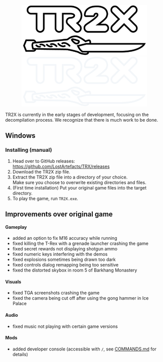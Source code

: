 <p align="center">
<img alt="TR2X logo" src="/data/tr2/logo-light-theme.png#gh-light-mode-only" width="400"/>
<img alt="TR2X logo" src="/data/tr2/logo-dark-theme.png#gh-dark-mode-only" width="400"/>
</p>

TR2X is currently in the early stages of development, focusing on the
decompilation process. We recognize that there is much work to be done.

## Windows

### Installing (manual)

1. Head over to GitHub releases: https://github.com/LostArtefacts/TRX/releases
2. Download the TR2X zip file.
3. Extract the TR2X zip file into a directory of your choice.  
   Make sure you choose to overwrite existing directories and files.
4. (First time installation) Put your original game files into the target directory.
5. To play the game, run `TR2X.exe`.

## Improvements over original game

#### Gameplay

- added an option to fix M16 accuracy while running
- fixed killing the T-Rex with a grenade launcher crashing the game
- fixed secret rewards not displaying shotgun ammo
- fixed numeric keys interfering with the demos
- fixed explosions sometimes being drawn too dark
- fixed controls dialog remapping being too sensitive
- fixed the distorted skybox in room 5 of Barkhang Monastery

#### Visuals

- fixed TGA screenshots crashing the game
- fixed the camera being cut off after using the gong hammer in Ice Palace

#### Audio

- fixed music not playing with certain game versions

#### Mods
- added developer console (accessible with `/`, see [COMMANDS.md](COMMANDS.md) for details)
